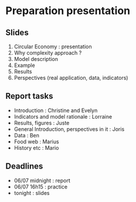 
# Preparation presentation

## Slides

 1. Circular Economy : presentation
 2. Why complexity approach ?
 3. Model description
 4. Example
 5. Results
 6. Perspectives (real application, data, indicators)
 
 
## Report tasks

  * Introduction : Christine and Evelyn
  * Indicators and model rationale : Lorraine
  * Results, figures : Juste
  * General Introduction, perspectives in it : Joris
  * Data : Ben
  * Food web : Marius
  * History etc : Mario


## Deadlines

 * 06/07 midnight : report
 * 06/07 16h15 : practice
 * tonight : slides

